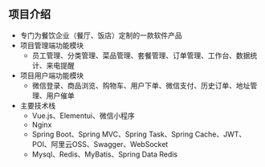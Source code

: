 ## 项目介绍

* 专门为餐饮企业（餐厅、饭店）定制的一款软件产品
* 项目管理端功能模块
  * 员工管理、分类管理、菜品管理、套餐管理、订单管理、工作台、数据统计、来电提醒
* 项目用户端功能模块
  * 微信登录、商品浏览、购物车、用户下单、微信支付、历史订单、地址管理、用户催单
* 主要技术栈
  * Vue.js、Elementui、微信小程序
  * Nginx
  * Spring Boot、Spring MVC、Spring Task、Spring Cache、JWT、POI、阿里云OSS、Swagger、WebSocket
  * Mysql、Redis、MyBatis、Spring Data Redis
